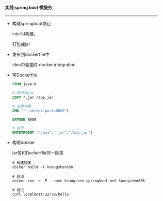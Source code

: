 #### 实践 spring boot 微服务

-------------

* 构建springboot项目

  intelliJ构建，

  打包成jar

* 发布到dockerfile中

  idea中装插件  docker integration

* 写Dockerfile

  ```dockerfile
  FROM java:8
  
  # 拷贝到jar
  COPY *.jar /app.jar
  
  # 设置参数
  CMD ["--server.port=8080"]
  
  EXPOSE 8080
  
  # 执行
  ENTRYPOINT ["java","-jar","/app.jar"]
  ```

* 构建docker

  jar包和Dockerfile同一目录

  ```shell
  # 构建镜像
  docker build -t kuangshen666
  
  # 启动
  docker run -d -P --name kuangshen-springboot-web kuangshen666
  
  # 测试
  curl localhost:32770/hello
  ```